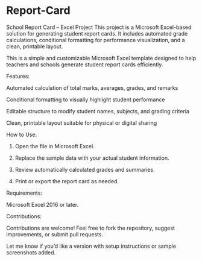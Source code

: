# Report-Card
School Report Card – Excel Project This project is a Microsoft Excel-based solution for generating student report cards. It includes automated grade calculations, conditional formatting for performance visualization, and a clean, printable layout.

This is a simple and customizable Microsoft Excel template designed to help teachers and schools generate student report cards efficiently.

Features:

Automated calculation of total marks, averages, grades, and remarks

Conditional formatting to visually highlight student performance

Editable structure to modify student names, subjects, and grading criteria

Clean, printable layout suitable for physical or digital sharing


How to Use:

1. Open the file in Microsoft Excel.


2. Replace the sample data with your actual student information.


3. Review automatically calculated grades and summaries.


4. Print or export the report card as needed.



Requirements:

Microsoft Excel 2016 or later.


Contributions:

Contributions are welcome! Feel free to fork the repository, suggest improvements, or submit pull requests.


Let me know if you’d like a version with setup instructions or sample screenshots added.
